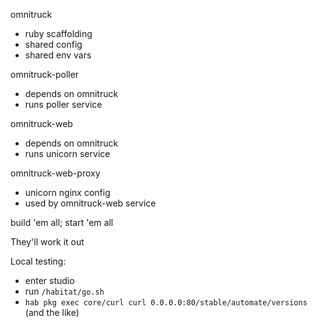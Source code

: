 omnitruck
- ruby scaffolding
- shared config
- shared env vars

omnitruck-poller
- depends on omnitruck
- runs poller service

omnitruck-web
- depends on omnitruck
- runs unicorn service

omnitruck-web-proxy
- unicorn nginx config
- used by omnitruck-web service

build 'em all; start 'em all

They'll work it out

Local testing:
- enter studio
- run `/habitat/go.sh`
- `hab pkg exec core/curl curl 0.0.0.0:80/stable/automate/versions` (and the like)
